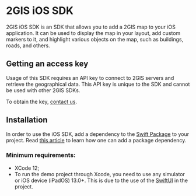 # 2GIS iOS SDK

2GIS iOS SDK is an SDK that allows you to add a 2GIS map to your iOS application. It can be used to display the map in your layout, add custom markers to it, and highlight various objects on the map, such as buildings, roads, and others.

## Getting an access key

Usage of this SDK requires an API key to connect to 2GIS servers and retrieve the geographical data. This API key is unique to the SDK and cannot be used with other 2GIS SDKs.

To obtain the key, [contact us](https://dev.2gis.ru/order/).

## Installation

In order to use the iOS SDK, add a dependency to the [Swift Package](https://github.com/2gis/native-sdk-ios-swift-package) to your project.
Read [this article](https://developer.apple.com/documentation/swift_packages/adding_package_dependencies_to_your_app) to learn how one can add a package dependency.

### Minimum requirements:

- XCode 12;
- To run the demo project through Xcode, you need to use any simulator or iOS device (iPadOS) 13.0+. This is due to the use of the [SwiftUI](https://developer.apple.com/documentation/swiftui) in the project.
